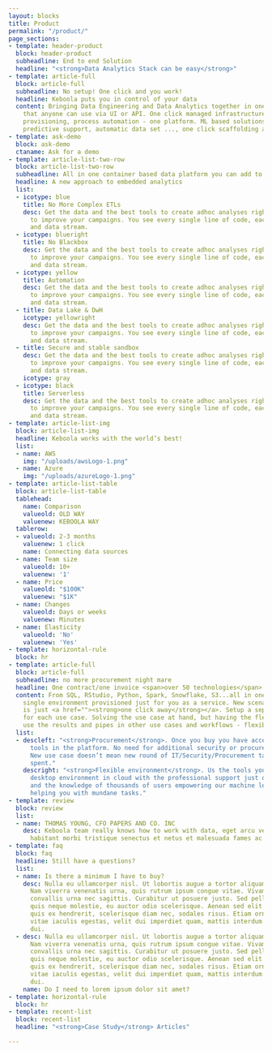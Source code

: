 ```yaml
---
layout: blocks
title: Product
permalink: "/product/"
page_sections:
- template: header-product
  block: header-product
  subheadline: End to end Solution
  headline: "<strong>Data Analytics Stack can be easy</strong>"
- template: article-full
  block: article-full
  subheadline: No setup! One click and you work!
  headline: Keboola puts you in control of your data
  content: Bringing Data Engineering and Data Analytics together in one single platform
    that anyone can use via UI or API. One click managed infrastructure, all people
    provisioning, process automation - one platform. ML based solutions that provide
    predictive support, automatic data set ..., one click scaffolding and much more.
- template: ask-demo
  block: ask-demo
  ctaname: Ask for a demo
- template: article-list-two-row
  block: article-list-two-row
  subheadline: All in one container based data platform you can add to
  headline: A new approach to embedded analytics
  list:
  - icotype: blue
    title: No More Complex ETLs
    desc: Get the data and the best tools to create adhoc analyses right in your department
      to improve your campaigns. You see every single line of code, each transition
      and data stream.
  - icotype: blueright
    title: No Blackbox
    desc: Get the data and the best tools to create adhoc analyses right in your department
      to improve your campaigns. You see every single line of code, each transition
      and data stream.
  - icotype: yellow
    title: Automation
    desc: Get the data and the best tools to create adhoc analyses right in your department
      to improve your campaigns. You see every single line of code, each transition
      and data stream.
  - title: Data Lake & DwH
    icotype: yellowright
    desc: Get the data and the best tools to create adhoc analyses right in your department
      to improve your campaigns. You see every single line of code, each transition
      and data stream.
  - title: Secure and stable sandbox
    desc: Get the data and the best tools to create adhoc analyses right in your department
      to improve your campaigns. You see every single line of code, each transition
      and data stream.
    icotype: gray
  - icotype: black
    title: Serverless
    desc: Get the data and the best tools to create adhoc analyses right in your department
      to improve your campaigns. You see every single line of code, each transition
      and data stream.
- template: article-list-img
  block: article-list-img
  headline: Keboola works with the world’s best!
  list:
  - name: AWS
    img: "/uploads/awsLogo-1.png"
  - name: Azure
    img: "/uploads/azureLogo-1.png"
- template: article-list-table
  block: article-list-table
  tablehead:
    name: Comparison
    valueold: OLD WAY
    valuenew: KEBOOLA WAY
  tablerow:
  - valueold: 2-3 months
    valuenew: 1 click
    name: Connecting data sources
  - name: Team size
    valueold: 10+
    valuenew: '1'
  - name: Price
    valueold: "$100K"
    valuenew: "$1K"
  - name: Changes
    valueold: Days or weeks
    valuenew: Minutes
  - name: Elasticity
    valueold: 'No'
    valuenew: 'Yes'
- template: horizontal-rule
  block: hr
- template: article-full
  block: article-full
  subheadline: no more procurement night mare
  headline: One contract/one invoice <span>over 50 technologies</span>
  content: From SQL, RStudio, Python, Spark, Snowflake, S3...all in one contract and
    single environment provisioned just for you as a service. New scenario and configuration
    is just <a href=""><strong>one click away</strong></a>. Setup a separate project
    for each use case. Solving the use case at hand, but having the flexibility to
    use the results and pipes in other use cases and workflows - flexibility.
  list:
  - descleft: "<strong>Procurement</strong>. Once you buy you have access to all the
      tools in the platform. No need for additional security or procurement permissions.
      New use case doesn’t mean new round of IT/Security/Procurement talks and weeks
      spent."
    descright: "<strong>Flexible environment</strong>. Us the tools you know from
      desktop environment in cloud with the professional support just one click away
      and the knowledge of thousands of users empowering our machine learning and
      helping you with mundane tasks."
- template: review
  block: review
  list:
  - name: THOMAS YOUNG, CFO PAPERS AND CO. INC
    desc: Keboola team really knows how to work with data, eget arcu velit. Pellentesque
      habitant morbi tristique senectus et netus et malesuada fames ac turpis egestas.
- template: faq
  block: faq
  headline: Still have a questions?
  list:
  - name: Is there a minimum I have to buy?
    desc: Nulla eu ullamcorper nisl. Ut lobortis augue a tortor aliquam ullamcorper.
      Nam viverra venenatis urna, quis rutrum ipsum congue vitae. Vivamus commodo
      convallis urna nec sagittis. Curabitur ut posuere justo. Sed pellentesque ipsum
      quis neque molestie, eu auctor odio scelerisque. Aenean sed elit ex. Suspendisse
      quis ex hendrerit, scelerisque diam nec, sodales risus. Etiam ornare, tellus
      vitae iaculis egestas, velit dui imperdiet quam, mattis interdum arcu est ut
      dui.
  - desc: Nulla eu ullamcorper nisl. Ut lobortis augue a tortor aliquam ullamcorper.
      Nam viverra venenatis urna, quis rutrum ipsum congue vitae. Vivamus commodo
      convallis urna nec sagittis. Curabitur ut posuere justo. Sed pellentesque ipsum
      quis neque molestie, eu auctor odio scelerisque. Aenean sed elit ex. Suspendisse
      quis ex hendrerit, scelerisque diam nec, sodales risus. Etiam ornare, tellus
      vitae iaculis egestas, velit dui imperdiet quam, mattis interdum arcu est ut
      dui.
    name: Do I need to lorem ipsum dolor sit amet?
- template: horizontal-rule
  block: hr
- template: recent-list
  block: recent-list
  headline: "<strong>Case Study</strong> Articles"

---
```

